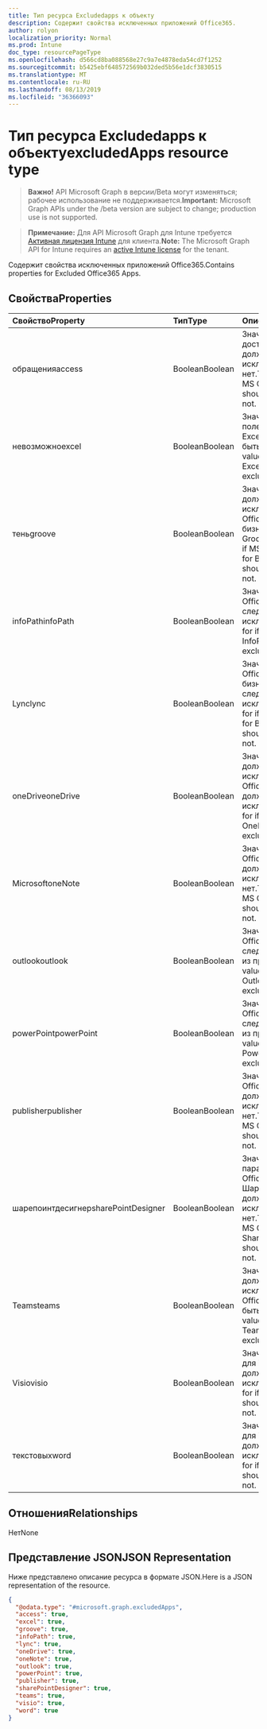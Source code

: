 ```yaml
---
title: Тип ресурса Excludedapps к объекту
description: Содержит свойства исключенных приложений Office365.
author: rolyon
localization_priority: Normal
ms.prod: Intune
doc_type: resourcePageType
ms.openlocfilehash: d566cd8ba088568e27c9a7e4878eda54cd7f1252
ms.sourcegitcommit: b5425ebf648572569b032ded5b56e1dcf3830515
ms.translationtype: MT
ms.contentlocale: ru-RU
ms.lasthandoff: 08/13/2019
ms.locfileid: "36366093"
---
```

# <a name="excludedapps-resource-type"></a><span data-ttu-id="f34ba-103">Тип ресурса Excludedapps к объекту</span><span class="sxs-lookup"><span data-stu-id="f34ba-103">excludedApps resource type</span></span>

> <span data-ttu-id="f34ba-104">**Важно!** API Microsoft Graph в версии/Beta могут изменяться; рабочее использование не поддерживается.</span><span class="sxs-lookup"><span data-stu-id="f34ba-104">**Important:** Microsoft Graph APIs under the /beta version are subject to change; production use is not supported.</span></span>

> <span data-ttu-id="f34ba-105">**Примечание:** Для API Microsoft Graph для Intune требуется [Активная лицензия Intune](https://go.microsoft.com/fwlink/?linkid=839381) для клиента.</span><span class="sxs-lookup"><span data-stu-id="f34ba-105">**Note:** The Microsoft Graph API for Intune requires an [active Intune license](https://go.microsoft.com/fwlink/?linkid=839381) for the tenant.</span></span>

<span data-ttu-id="f34ba-106">Содержит свойства исключенных приложений Office365.</span><span class="sxs-lookup"><span data-stu-id="f34ba-106">Contains properties for Excluded Office365 Apps.</span></span>

## <a name="properties"></a><span data-ttu-id="f34ba-107">Свойства</span><span class="sxs-lookup"><span data-stu-id="f34ba-107">Properties</span></span>
|<span data-ttu-id="f34ba-108">Свойство</span><span class="sxs-lookup"><span data-stu-id="f34ba-108">Property</span></span>|<span data-ttu-id="f34ba-109">Тип</span><span class="sxs-lookup"><span data-stu-id="f34ba-109">Type</span></span>|<span data-ttu-id="f34ba-110">Описание</span><span class="sxs-lookup"><span data-stu-id="f34ba-110">Description</span></span>|
|:---|:---|:---|
|<span data-ttu-id="f34ba-111">обращения</span><span class="sxs-lookup"><span data-stu-id="f34ba-111">access</span></span>|<span data-ttu-id="f34ba-112">Boolean</span><span class="sxs-lookup"><span data-stu-id="f34ba-112">Boolean</span></span>|<span data-ttu-id="f34ba-113">Значение, если доступ к MS Office должен быть исключен или нет.</span><span class="sxs-lookup"><span data-stu-id="f34ba-113">The value for if MS Office Access should be excluded or not.</span></span>|
|<span data-ttu-id="f34ba-114">невозможно</span><span class="sxs-lookup"><span data-stu-id="f34ba-114">excel</span></span>|<span data-ttu-id="f34ba-115">Boolean</span><span class="sxs-lookup"><span data-stu-id="f34ba-115">Boolean</span></span>|<span data-ttu-id="f34ba-116">Значение, заданное в поле IF MS Office Excel, не должно быть исключено.</span><span class="sxs-lookup"><span data-stu-id="f34ba-116">The value for if MS Office Excel should be excluded or not.</span></span>|
|<span data-ttu-id="f34ba-117">тень</span><span class="sxs-lookup"><span data-stu-id="f34ba-117">groove</span></span>|<span data-ttu-id="f34ba-118">Boolean</span><span class="sxs-lookup"><span data-stu-id="f34ba-118">Boolean</span></span>|<span data-ttu-id="f34ba-119">Значение, которое должно быть исключено, если MS Office OneDrive для бизнеса — Groove.</span><span class="sxs-lookup"><span data-stu-id="f34ba-119">The value for if MS Office OneDrive for Business - Groove should be excluded or not.</span></span>|
|<span data-ttu-id="f34ba-120">infoPath</span><span class="sxs-lookup"><span data-stu-id="f34ba-120">infoPath</span></span>|<span data-ttu-id="f34ba-121">Boolean</span><span class="sxs-lookup"><span data-stu-id="f34ba-121">Boolean</span></span>|<span data-ttu-id="f34ba-122">Значение, если MS Office InfoPath следует исключить.</span><span class="sxs-lookup"><span data-stu-id="f34ba-122">The value for if MS Office InfoPath should be excluded or not.</span></span>|
|<span data-ttu-id="f34ba-123">Lync</span><span class="sxs-lookup"><span data-stu-id="f34ba-123">lync</span></span>|<span data-ttu-id="f34ba-124">Boolean</span><span class="sxs-lookup"><span data-stu-id="f34ba-124">Boolean</span></span>|<span data-ttu-id="f34ba-125">Значение, если MS Office Skype для бизнеса — не следует исключать.</span><span class="sxs-lookup"><span data-stu-id="f34ba-125">The value for if MS Office Skype for Business - Lync should be excluded or not.</span></span>|
|<span data-ttu-id="f34ba-126">oneDrive</span><span class="sxs-lookup"><span data-stu-id="f34ba-126">oneDrive</span></span>|<span data-ttu-id="f34ba-127">Boolean</span><span class="sxs-lookup"><span data-stu-id="f34ba-127">Boolean</span></span>|<span data-ttu-id="f34ba-128">Значение, которое должно быть исключено, если MS Office OneDrive должен быть исключен.</span><span class="sxs-lookup"><span data-stu-id="f34ba-128">The value for if MS Office OneDrive should be excluded or not.</span></span>|
|<span data-ttu-id="f34ba-129">Microsoft</span><span class="sxs-lookup"><span data-stu-id="f34ba-129">oneNote</span></span>|<span data-ttu-id="f34ba-130">Boolean</span><span class="sxs-lookup"><span data-stu-id="f34ba-130">Boolean</span></span>|<span data-ttu-id="f34ba-131">Значение, если MS Office OneNote должен быть исключен или нет.</span><span class="sxs-lookup"><span data-stu-id="f34ba-131">The value for if MS Office OneNote should be excluded or not.</span></span>|
|<span data-ttu-id="f34ba-132">outlook</span><span class="sxs-lookup"><span data-stu-id="f34ba-132">outlook</span></span>|<span data-ttu-id="f34ba-133">Boolean</span><span class="sxs-lookup"><span data-stu-id="f34ba-133">Boolean</span></span>|<span data-ttu-id="f34ba-134">Значение, если MS Office Outlook следует исключить из проверки.</span><span class="sxs-lookup"><span data-stu-id="f34ba-134">The value for if MS Office Outlook should be excluded or not.</span></span>|
|<span data-ttu-id="f34ba-135">powerPoint</span><span class="sxs-lookup"><span data-stu-id="f34ba-135">powerPoint</span></span>|<span data-ttu-id="f34ba-136">Boolean</span><span class="sxs-lookup"><span data-stu-id="f34ba-136">Boolean</span></span>|<span data-ttu-id="f34ba-137">Значение, если MS Office PowerPoint следует исключить из проверки.</span><span class="sxs-lookup"><span data-stu-id="f34ba-137">The value for if MS Office PowerPoint should be excluded or not.</span></span>|
|<span data-ttu-id="f34ba-138">publisher</span><span class="sxs-lookup"><span data-stu-id="f34ba-138">publisher</span></span>|<span data-ttu-id="f34ba-139">Boolean</span><span class="sxs-lookup"><span data-stu-id="f34ba-139">Boolean</span></span>|<span data-ttu-id="f34ba-140">Значение, если MS Office Publisher должен быть исключен или нет.</span><span class="sxs-lookup"><span data-stu-id="f34ba-140">The value for if MS Office Publisher should be excluded or not.</span></span>|
|<span data-ttu-id="f34ba-141">шарепоинтдесигнер</span><span class="sxs-lookup"><span data-stu-id="f34ba-141">sharePointDesigner</span></span>|<span data-ttu-id="f34ba-142">Boolean</span><span class="sxs-lookup"><span data-stu-id="f34ba-142">Boolean</span></span>|<span data-ttu-id="f34ba-143">Значение для параметра if MS Office Шарепоинтдесигнер должно быть исключено или нет.</span><span class="sxs-lookup"><span data-stu-id="f34ba-143">The value for if MS Office SharePointDesigner should be excluded or not.</span></span>|
|<span data-ttu-id="f34ba-144">Teams</span><span class="sxs-lookup"><span data-stu-id="f34ba-144">teams</span></span>|<span data-ttu-id="f34ba-145">Boolean</span><span class="sxs-lookup"><span data-stu-id="f34ba-145">Boolean</span></span>|<span data-ttu-id="f34ba-146">Значение, которое должно быть исключено, если MS Office Teams должен быть исключен.</span><span class="sxs-lookup"><span data-stu-id="f34ba-146">The value for if MS Office Teams should be excluded or not.</span></span>|
|<span data-ttu-id="f34ba-147">Visio</span><span class="sxs-lookup"><span data-stu-id="f34ba-147">visio</span></span>|<span data-ttu-id="f34ba-148">Boolean</span><span class="sxs-lookup"><span data-stu-id="f34ba-148">Boolean</span></span>|<span data-ttu-id="f34ba-149">Значение, заданное для if MS Office Visio, должно быть исключено.</span><span class="sxs-lookup"><span data-stu-id="f34ba-149">The value for if MS Office Visio should be excluded or not.</span></span>|
|<span data-ttu-id="f34ba-150">текстовых</span><span class="sxs-lookup"><span data-stu-id="f34ba-150">word</span></span>|<span data-ttu-id="f34ba-151">Boolean</span><span class="sxs-lookup"><span data-stu-id="f34ba-151">Boolean</span></span>|<span data-ttu-id="f34ba-152">Значение, заданное для if MS Office Word, должно быть исключено.</span><span class="sxs-lookup"><span data-stu-id="f34ba-152">The value for if MS Office Word should be excluded or not.</span></span>|

## <a name="relationships"></a><span data-ttu-id="f34ba-153">Отношения</span><span class="sxs-lookup"><span data-stu-id="f34ba-153">Relationships</span></span>
<span data-ttu-id="f34ba-154">Нет</span><span class="sxs-lookup"><span data-stu-id="f34ba-154">None</span></span>

## <a name="json-representation"></a><span data-ttu-id="f34ba-155">Представление JSON</span><span class="sxs-lookup"><span data-stu-id="f34ba-155">JSON Representation</span></span>
<span data-ttu-id="f34ba-156">Ниже представлено описание ресурса в формате JSON.</span><span class="sxs-lookup"><span data-stu-id="f34ba-156">Here is a JSON representation of the resource.</span></span>
<!-- {
  "blockType": "resource",
  "@odata.type": "microsoft.graph.excludedApps"
}
-->
``` json
{
  "@odata.type": "#microsoft.graph.excludedApps",
  "access": true,
  "excel": true,
  "groove": true,
  "infoPath": true,
  "lync": true,
  "oneDrive": true,
  "oneNote": true,
  "outlook": true,
  "powerPoint": true,
  "publisher": true,
  "sharePointDesigner": true,
  "teams": true,
  "visio": true,
  "word": true
}
```



